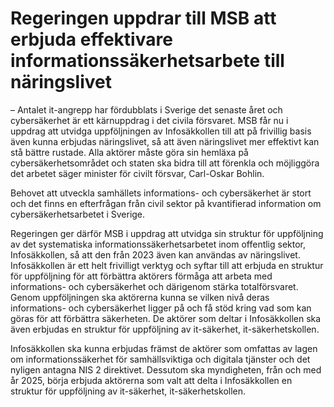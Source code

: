 # Regeringen uppdrar till MSB att erbjuda effektivare informationssäkerhetsarbete till näringslivet

– Antalet it\-angrepp har fördubblats i Sverige det senaste året och cybersäkerhet är ett kärnuppdrag i det civila försvaret. MSB får nu i uppdrag att utvidga uppföljningen av Infosäkkollen till att på frivillig basis även kunna erbjudas näringslivet, så att även näringslivet mer effektivt kan stå bättre rustade. Alla aktörer måste göra sin hemläxa på cybersäkerhetsområdet och staten ska bidra till att förenkla och möjliggöra det arbetet säger minister för civilt försvar, Carl\-Oskar Bohlin.

Behovet att utveckla samhällets informations\- och cybersäkerhet är stort och det finns en efterfrågan från civil sektor på kvantifierad information om cybersäkerhetsarbetet i Sverige.

Regeringen ger därför MSB i uppdrag att utvidga sin struktur för uppföljning av det systematiska informationssäkerhetsarbetet inom offentlig sektor, Infosäkkollen, så att den från 2023 även kan användas av näringslivet. Infosäkkollen är ett helt frivilligt verktyg och syftar till att erbjuda en struktur för uppföljning för att förbättra aktörers förmåga att arbeta med informations\- och cybersäkerhet och därigenom stärka totalförsvaret. Genom uppföljningen ska aktörerna kunna se vilken nivå deras informations\- och cybersäkerhet ligger på och få stöd kring vad som kan göras för att förbättra säkerheten. De aktörer som deltar i Infosäkkollen ska även erbjudas en struktur för uppföljning av it\-säkerhet, it\-säkerhetskollen.

Infosäkkollen ska kunna erbjudas främst de aktörer som omfattas av lagen om informationssäkerhet för samhällsviktiga och digitala tjänster och det nyligen antagna NIS 2 direktivet. Dessutom ska myndigheten, från och med år 2025, börja erbjuda aktörerna som valt att delta i Infosäkkollen en struktur för uppföljning av it\-säkerhet, it\-säkerhetskollen.
